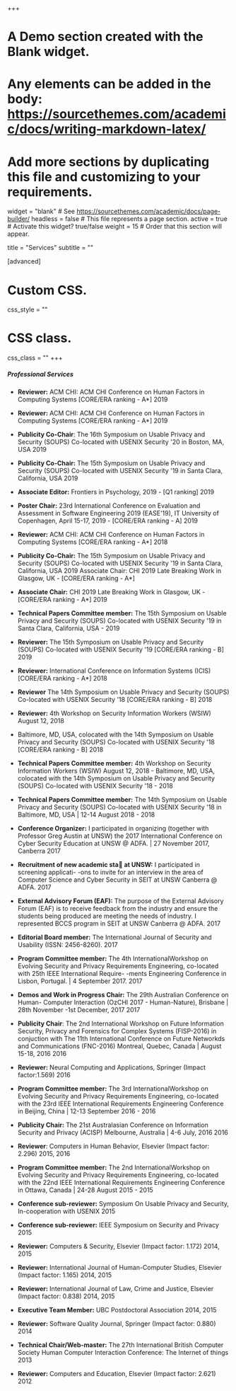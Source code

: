 +++
# A Demo section created with the Blank widget.
# Any elements can be added in the body: https://sourcethemes.com/academic/docs/writing-markdown-latex/
# Add more sections by duplicating this file and customizing to your requirements.

widget = "blank"  # See https://sourcethemes.com/academic/docs/page-builder/
headless = false  # This file represents a page section.
active = true  # Activate this widget? true/false
weight = 15  # Order that this section will appear.

title = "Services"
subtitle = ""

[advanced]
 # Custom CSS. 
 css_style = ""
 
 # CSS class.
 css_class = ""
+++


##### Professional Services
* **Reviewer:** ACM CHI: ACM CHI Conference on Human Factors in Computing Systems
[CORE/ERA ranking - A*] 2019

* **Reviewer:** ACM CHI: ACM CHI Conference on Human Factors in Computing Systems
[CORE/ERA ranking - A*] 2019

* **Publicity Co-Chair**: The 16th Symposium on Usable Privacy and Security (SOUPS)
Co-located with USENIX Security '20 in Boston, MA, USA 2019

* **Publicity Co-Chair:** The 15th Symposium on Usable Privacy and Security (SOUPS)
Co-located with USENIX Security '19 in Santa Clara, California, USA 2019

* **Associate Editor:** Frontiers in Psychology, 2019 - [Q1 ranking] 2019

* **Poster Chair:** 23rd International Conference on Evaluation and Assessment in Software
Engineering 2019 (EASE'19), IT University of Copenhagen, April 15-17, 2019 - [CORE/ERA
ranking - A] 2019

* **Reviewer:** ACM CHI: ACM CHI Conference on Human Factors in Computing Systems
[CORE/ERA ranking - A*] 2018

* **Publicity Co-Chair:** The 15th Symposium on Usable Privacy and Security (SOUPS)
Co-located with USENIX Security '19 in Santa Clara, California, USA 2019
Associate Chair: CHI 2019 Late Breaking Work in Glasgow, UK - [CORE/ERA
ranking - A*]


* **Associate Chair:** CHI 2019 Late Breaking Work in Glasgow, UK - [CORE/ERA
ranking - A*] 2019

* **Technical Papers Committee member:** The 15th Symposium on Usable Privacy
and Security (SOUPS) Co-located with USENIX Security '19 in Santa Clara, California,
USA - 2019

* **Reviewer:** The 15th Symposium on Usable Privacy and Security (SOUPS) Co-located
with USENIX Security '19 [CORE/ERA ranking - B] 2019

* **Reviewer:** International Conference on Information Systems (ICIS) [CORE/ERA
ranking - A*] 2018

* **Reviewer** The 14th Symposium on Usable Privacy and Security (SOUPS) Co-located
with USENIX Security '18 [CORE/ERA ranking - B] 2018

* **Reviewer:** 4th Workshop on Security Information Workers (WSIW) August 12, 2018
- Baltimore, MD, USA, colocated with the 14th Symposium on Usable Privacy and
Security (SOUPS) Co-located with USENIX Security '18 [CORE/ERA ranking - B]
2018

* **Technical Papers Committee member:** 4th Workshop on Security Information
Workers (WSIW) August 12, 2018 - Baltimore, MD, USA, colocated with the 14th
Symposium on Usable Privacy and Security (SOUPS) Co-located with USENIX Security
'18 - 2018

* **Technical Papers Committee member:** The 14th Symposium on Usable Privacy
and Security (SOUPS) Co-located with USENIX Security '18 in Baltimore, MD, USA
| 12-14 August 2018 - 2018

* **Conference Organizer:** I participated in organizing (together with Professor Greg
Austin at UNSW) the 2017 International Conference on Cyber Security Education at
UNSW @ ADFA. | 27 November 2017, Canberra 2017

* **Recruitment of new academic sta at UNSW:** I participated in screening applicati-
-ons to invite for an interview in the area of Computer Science and Cyber Security in
SEIT at UNSW Canberra @ ADFA. 2017

* **External Advisory Forum (EAF):** The purpose of the External Advisory Forum
(EAF) is to receive feedback from the industry and ensure the students being produced
are meeting the needs of industry. I represented BCCS program in SEIT at UNSW
Canberra @ ADFA. 2017

* **Editorial Board member:** The International Journal of Security and Usability (ISSN:
2456-8260). 2017

* **Program Committee member:** The 4th InternationalWorkshop on Evolving Security
and Privacy Requirements Engineering, co-located with 25th IEEE International Require-
-ments Engineering Conference in Lisbon, Portugal. | 4 September 2017. 2017

* **Demos and Work in Progress Chair:** The 29th Australian Conference on Human-
Computer Interaction (OzCHI 2017 - Human-Nature), Brisbane | 28th November -1st
December, 2017 2017

* **Publicity Chair**: The 2nd International Workshop on Future Information Security,
Privacy and Forensics for Complex Systems (FISP-2016) in conjuction with The 11th
International Conference on Future Networkds and Communications (FNC-2016) Montreal,
Quebec, Canada | August 15-18, 2016 2016

* **Reviewer:** Neural Computing and Applications, Springer (Impact factor:1.569) 2016

* **Program Committee member:** The 3rd InternationalWorkshop on Evolving Security
and Privacy Requirements Engineering, co-located with the 23rd IEEE International
Requirements Engineering Conference in Beijing, China | 12-13 September 2016 - 2016

* **Publicity Chair:** The 21st Australasian Conference on Information Security and
Privacy (ACISP) Melbourne, Australia | 4-6 July, 2016 2016

* **Reviewer**: Computers in Human Behavior, Elsevier (Impact factor: 2.296) 2015, 2016

* **Program Committee member:** The 2nd InternationalWorkshop on Evolving Security
and Privacy Requirements Engineering, co-located with the 22nd IEEE International
Requirements Engineering Conference in Ottawa, Canada | 24-28 August 2015 - 2015

* **Conference sub-reviewer:** Symposium On Usable Privacy and Security, In-cooperation
with USENIX 2015

* **Conference sub-reviewer:** IEEE Symposium on Security and Privacy 2015

* **Reviewer:** Computers & Security, Elsevier (Impact factor: 1.172) 2014, 2015

* **Reviewer:** International Journal of Human-Computer Studies, Elsevier (Impact factor:
1.165) 2014, 2015

* **Reviewer:** International Journal of Law, Crime and Justice, Elsevier (Impact factor:
0.838) 2014, 2015

* **Executive Team Member:** UBC Postdoctoral Association 2014, 2015

* **Reviewer:** Software Quality Journal, Springer (Impact factor: 0.880) 2014

* **Technical Chair/Web-master:** The 27th International British Computer Society
Human Computer Interaction Conference: The Internet of things 2013

* **Reviewer:** Computers and Education, Elsevier (Impact factor: 2.621) 2012




